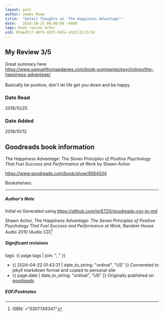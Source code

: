 ```yaml
---
layout: post
author: James Rowe
title:  "Detect Thoughts on 'The Happiness Advantage'"
date:   2018-10-25 00:00:00 -0400
tags: book review Achor 
uid: 03aed517-48f1-4925-9d3a-a321112c3c1d
---
```


<!-- highly dependent on how you personally use jekyll templates, and how you want this to show up -->
<!-- escape any jekyll keys with double brackets -->

## My Review 3/5

Great summary here<br/>https://www.samuelthomasdavies.com/book-summaries/psychology/the-happiness-advantage/<br/><br/>Basically be positive, don't let life get you down and be happy.

### Date Read
2018/10/25

### Date Added
2018/10/12

## Goodreads book information

*The Happiness Advantage: The Seven Principles of Positive Psychology That Fuel Success and Performance at Work* by Shawn Achor

https://www.goodreads.com/book/show/8564504

Bookshelves: 

---

##### Author's Note

Initial `md` Generated using https://github.com/jsr6720/goodreads-csv-to-md

Shawn Achor, *The Happiness Advantage: The Seven Principles of Positive Psychology That Fuel Success and Performance at Work*,  Random House Audio 2010 (Audio CD)[^1]

##### Significant revisions

tags: {{ page.tags | join: ", " }} <!-- todo move this somewhere -->

- {{ 2024-04-22 01:43:31 | date_to_string: "ordinal", "US" }} Convereted to jekyll markdown format and copied to personal site
- {{ page.date | date_to_string: "ordinal", "US" }} Originally published on [goodreads](https://www.goodreads.com)

##### EOF/Footnotes

[^1]: ISBN: ="0307749347"